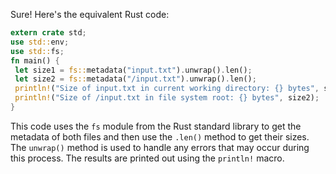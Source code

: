 Sure! Here's the equivalent Rust code:
```rust
extern crate std;
use std::env;
use std::fs;
fn main() {
 let size1 = fs::metadata("input.txt").unwrap().len();
 let size2 = fs::metadata("/input.txt").unwrap().len();
 println!("Size of input.txt in current working directory: {} bytes", size1);
 println!("Size of /input.txt in file system root: {} bytes", size2);
}
```
This code uses the `fs` module from the Rust standard library to get the metadata of both files and then use the `.len()` method to get their sizes. The `unwrap()` method is used to handle any errors that may occur during this process. The results are printed out using the `println!` macro.


